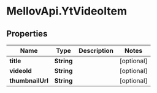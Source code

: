 # MellovApi.YtVideoItem

## Properties

Name | Type | Description | Notes
------------ | ------------- | ------------- | -------------
**title** | **String** |  | [optional] 
**videoId** | **String** |  | [optional] 
**thumbnailUrl** | **String** |  | [optional] 


